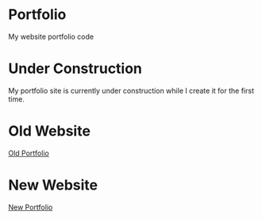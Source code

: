 # Portfolio
My website portfolio code

# Under Construction
My portfolio site is currently under construction while I create it for the first time. 

# Old Website
[Old Portfolio](http://natashamartinez.weebly.com/published-games.html)

# New Website
[New Portfolio](http://natashamartinez.games/)
